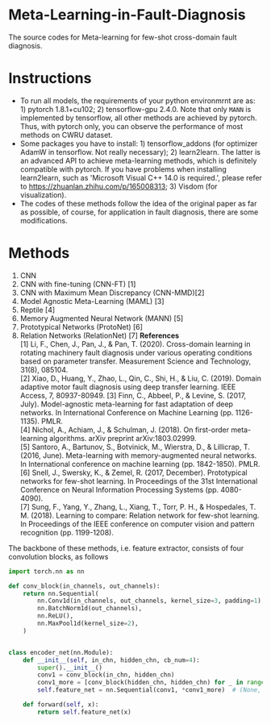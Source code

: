 # Meta-Learning-in-Fault-Diagnosis
The source codes for Meta-learning for few-shot cross-domain fault diagnosis.

# Instructions
* To run all models, the requirements of your python environmrnt are as: 1) pytorch 1.8.1+cu102; 2) tensorflow-gpu 2.4.0. Note that only `MANN` is implemented by tensorflow, all other methods are achieved by pytorch. Thus, with pytorch only, you can observe the performance of most methods on CWRU dataset.
* Some packages you have to install: 1) tensorflow_addons (for optimizer AdamW in tensorflow. Not really necessary); 2) learn2learn. The latter is an advanced API to achieve meta-learning methods, which is definitely compatible with pytorch. If you have problems when installing learn2learn, such as 'Microsoft Visual C++ 14.0 is required.', please refer to https://zhuanlan.zhihu.com/p/165008313; 3) Visdom (for visualization).
* The codes of these methods follow the idea of the original paper as far as possible, of course, for application in fault diagnosis, there are some modifications.

# Methods
1. CNN
2. CNN with fine-tuning (CNN-FT) [1]
3. CNN with Maximum Mean Discrepancy (CNN-MMD)[2]
4. Model Agnostic Meta-Learning (MAML) [3]
5. Reptile [4]
6. Memory Augmented Neural Network (MANN) [5]
7. Prototypical Networks (ProtoNet) [6]
8. Relation Networks (RelationNet) [7]
**References**  
[1] Li, F., Chen, J., Pan, J., & Pan, T. (2020). Cross-domain learning in rotating machinery fault diagnosis under various operating conditions based on parameter transfer. Measurement Science and Technology, 31(8), 085104.  
[2] Xiao, D., Huang, Y., Zhao, L., Qin, C., Shi, H., & Liu, C. (2019). Domain adaptive motor fault diagnosis using deep transfer learning. IEEE Access, 7, 80937-80949.
[3] Finn, C., Abbeel, P., & Levine, S. (2017, July). Model-agnostic meta-learning for fast adaptation of deep networks. In International Conference on Machine Learning (pp. 1126-1135). PMLR.  
[4] Nichol, A., Achiam, J., & Schulman, J. (2018). On first-order meta-learning algorithms. arXiv preprint arXiv:1803.02999.  
[5] Santoro, A., Bartunov, S., Botvinick, M., Wierstra, D., & Lillicrap, T. (2016, June). Meta-learning with memory-augmented neural networks. In International conference on machine learning (pp. 1842-1850). PMLR.  
[6] Snell, J., Swersky, K., & Zemel, R. (2017, December). Prototypical networks for few-shot learning. In Proceedings of the 31st International Conference on Neural Information Processing Systems (pp. 4080-4090).  
[7] Sung, F., Yang, Y., Zhang, L., Xiang, T., Torr, P. H., & Hospedales, T. M. (2018). Learning to compare: Relation network for few-shot learning. In Proceedings of the IEEE conference on computer vision and pattern recognition (pp. 1199-1208).  

The backbone of these methods, i.e. feature extractor, consists of four convolution blocks, as follows
```python
import torch.nn as nn

def conv_block(in_channels, out_channels):
    return nn.Sequential(
        nn.Conv1d(in_channels, out_channels, kernel_size=3, padding=1),
        nn.BatchNorm1d(out_channels),
        nn.ReLU(),
        nn.MaxPool1d(kernel_size=2),
    )


class encoder_net(nn.Module):
    def __init__(self, in_chn, hidden_chn, cb_num=4):
        super().__init__()
        conv1 = conv_block(in_chn, hidden_chn)
        conv1_more = [conv_block(hidden_chn, hidden_chn) for _ in range(cb_num - 1)]
        self.feature_net = nn.Sequential(conv1, *conv1_more)  # (None, 64, 1024/2^4)

    def forward(self, x):
        return self.feature_net(x)
```
